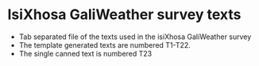 # IsiXhosa GaliWeather survey texts

- Tab separated file of the texts used in the isiXhosa GaliWeather survey
- The template generated texts are numbered T1-T22.
- The single canned text is numbered T23
